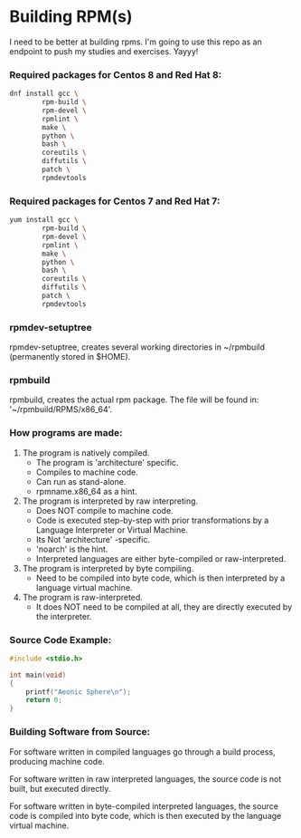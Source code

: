 # Building RPM(s)

I need to be better at building rpms. I'm going to use this repo as an endpoint to push my studies and exercises. Yayyy!

### Required packages for Centos 8 and Red Hat 8:
```bash
dnf install gcc \
		rpm-build \
		rpm-devel \
		rpmlint \
		make \
		python \
		bash \
		coreutils \
		diffutils \
		patch \
		rpmdevtools
```
### Required packages for Centos 7 and Red Hat 7:
```bash
yum install gcc \
		rpm-build \
		rpm-devel \
		rpmlint \
		make \
		python \
		bash \
		coreutils \
		diffutils \
		patch \
		rpmdevtools
```

### rpmdev-setuptree
rpmdev-setuptree, creates several working directories in ~/rpmbuild (permanently stored in $HOME).

### rpmbuild
rpmbuild, creates the actual rpm package. The file will be found in: '~/rpmbuild/RPMS/x86_64'.

### How programs are made:
1. The program is natively compiled.
	 * The program is 'architecture' specific.
	 * Compiles to machine code.
	 * Can run as stand-alone.
	 * rpmname.x86_64 as a hint.
2. The program is interpreted by raw interpreting.
	 * Does NOT compile to machine code.
	 * Code is executed step-by-step with prior transformations 
	 	 by a Language Interpreter or Virtual Machine.
	 * Its Not 'architecture' -specific.
	 * 'noarch' is the hint.
	 * Interpreted languages are either byte-compiled or raw-interpreted.
3. The program is interpreted by byte compiling. 
   * Need to be compiled into byte code, which is then interpreted by a 
	   language virtual machine.
4. The program is raw-interpreted.
	 * It does NOT need to be compiled at all, they are directly executed by the interpreter.

### Source Code Example:
```c
#include <stdio.h>

int main(void)
{
	printf("Aeonic Sphere\n");
	return 0;
}
```

### Building Software from Source: 
For software written in compiled languages go through a build process, producing machine code.

For software written in raw interpreted languages, the source code is not built, but executed directly.

For software written in byte-compiled interpreted languages, the source code is compiled into byte code, 
which is then executed by the language virtual machine.
